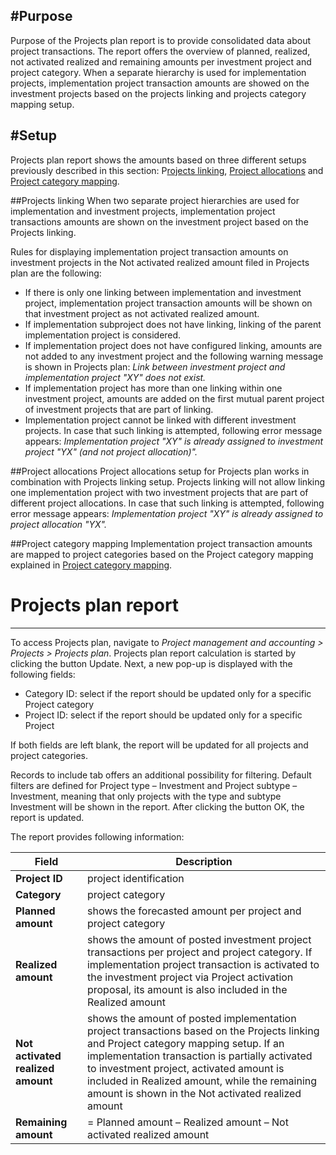 #Purpose 
---
Purpose of the Projects plan report is to provide consolidated data about project transactions. The report offers the overview of planned, realized, not activated realized and remaining amounts per investment project and project category. When a separate hierarchy is used for implementation projects, implementation project transaction amounts are showed on the investment projects based on the projects linking and projects category mapping setup.

#Setup 
---
Projects plan report shows the amounts based on three different setups previously described in this section: P[rojects linking](https://dev.azure.com/DynamicsUIM/D365UIM/_wiki/wikis/D365UIM.wiki/85/Enhancements-for-projects?anchor=projects-linking), [Project allocations](/Help/Standalone-solutions-\(Suite\)/Investment-management/Project-allocation) and [Project category mapping](https://dev.azure.com/DynamicsUIM/D365UIM/_wiki/wikis/D365UIM.wiki/85/Enhancements-for-projects?anchor=project-category-mapping). 

##Projects linking
When two separate project hierarchies are used for implementation and investment projects, implementation project transactions amounts are shown on the investment project based on the Projects linking. 

Rules for displaying implementation project transaction amounts on investment projects in the Not activated realized amount filed in Projects plan are the following:
- If there is only one linking between implementation and investment project, implementation project transaction amounts will be shown on that investment project as not activated realized amount.
- If implementation subproject does not have linking, linking of the parent implementation project is considered.
- If implementation project does not have configured linking, amounts are not added to any investment project and the following warning message is shown in Projects plan: _Link between investment project and implementation project "XY" does not exist._
- If implementation project has more than one linking within one investment project, amounts are added on the first mutual parent project of investment projects that are part of linking.
- Implementation project cannot be linked with different investment projects. In case that such linking is attempted, following error message appears: _Implementation project "XY" is already assigned to investment project "YX" (and not project allocation)"._

##Project allocations
Project allocations setup for Projects plan works in combination with Projects linking setup. Projects linking will not allow linking one implementation project with two investment projects that are part of different project allocations. In case that such linking is attempted, following error message appears: _Implementation project "XY" is already assigned to project allocation "YX"._

##Project category mapping
Implementation project transaction amounts are mapped to project categories based on the Project category mapping explained in [Project category mapping](https://dev.azure.com/DynamicsUIM/D365UIM/_wiki/wikis/D365UIM.wiki/85/Enhancements-for-projects?anchor=project-category-mapping). 

# Projects plan report 
---

To access Projects plan, navigate to _Project management and accounting > Projects > Projects plan_. Projects plan report calculation is started by clicking the button Update. Next, a new pop-up is displayed with the following fields:
- Category ID: select if the report should be updated only for a specific Project category 
- Project ID: select if the report should be updated only for a specific Project

If both fields are left blank, the report will be updated for all projects and project categories.

Records to include tab offers an additional possibility for filtering. Default filters are defined for Project type – Investment and Project subtype – Investment, meaning that only projects with the type and subtype Investment will be shown in the report. After clicking the button OK, the report is updated.

The report provides following information:

| Field |Description  |
|--|--|
| **Project ID** | project identification |
|  **Category** |  project category|
|**Planned amount**   |shows the forecasted amount per project and project category |
| **Realized amount**  | shows the amount of posted investment project transactions per project and project category. If implementation project transaction is activated to the investment project via Project activation proposal, its amount is also included in the Realized amount |
| **Not activated realized amount**  | shows the amount of posted implementation project transactions based on the Projects linking and Project category mapping setup. If an implementation transaction is partially activated to investment project, activated amount is included in Realized amount, while the remaining amount is shown in the Not activated realized amount |
|  **Remaining amount** |  = Planned amount – Realized amount – Not activated realized amount |

